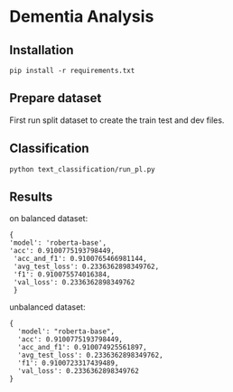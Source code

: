 # Dementia Analysis 


## Installation
```
pip install -r requirements.txt
```

## Prepare dataset
First run split dataset to create the train test and dev files.

## Classification
```
python text_classification/run_pl.py
```


## Results
on balanced dataset:
```
{
'model': 'roberta-base',
'acc': 0.9100775193798449,
 'acc_and_f1': 0.9100765466981144,
 'avg_test_loss': 0.2336362898349762,
 'f1': 0.910075574016384,
 'val_loss': 0.2336362898349762
 }
```

unbalanced dataset:
```
{
  'model': "roberta-base",
  'acc': 0.9100775193798449,
  'acc_and_f1': 0.910074925561897,
  'avg_test_loss': 0.2336362898349762,
  'f1': 0.9100723317439489,
  'val_loss': 0.2336362898349762
}
```